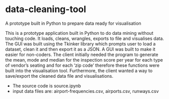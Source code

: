 # data-cleaning-tool
A prototype built in Python to prepare data ready for visualisation

This is a prototype application built in Python to do data mining without touching code. It loads, cleans, wrangles, exports to file and visualises data. The GUI was built using the Tkinker library which prompts user to load a dataset, clean it and then export it as a JSON. A GUI was built to make it easier for non-coders. The client initially needed the program to generate the mean, mode and median for the inspection score per year for each type of vendor’s seating and for each ‘zip code’ therefore these functions were built into the visualisation tool. Furthermore, the client wanted a way to save/export the cleaned data file and visualisations.

- The source code is source.ipynb
- input data files are:
airport-frequencies.csv,
airports.csv,
runways.csv



